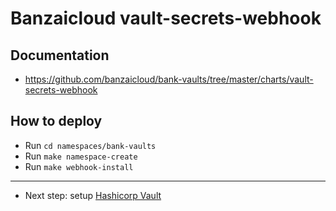 # Banzaicloud vault-secrets-webhook

## Documentation

- https://github.com/banzaicloud/bank-vaults/tree/master/charts/vault-secrets-webhook

## How to deploy

- Run `cd namespaces/bank-vaults`
- Run `make namespace-create`
- Run `make webhook-install`
---
- Next step: setup [Hashicorp Vault](../vault/)
